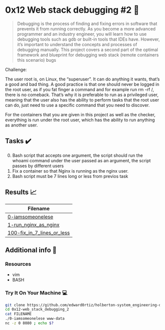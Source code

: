 # 0x12 Web stack debugging #2 :wrench:

> Debugging is the process of finding and fixing errors in software that prevents it from running correctly. As you become a more advanced programmer and an industry engineer, you will learn how to use debugging tools such as gdb or built-in tools that IDEs have. However, it’s important to understand the concepts and processes of debugging manually. This project covers a second part of the optimal framework and blueprint for debugging web stack (remote containers this scenario) bugs

Challenge:

The user root is, on Linux, the “superuser”. It can do anything it wants, that’s a good and bad thing. A good practice is that one should never be logged in the root user, as if you fat finger a command and for example run rm -rf /, there is no comeback. That’s why it is preferable to run as a privileged user, meaning that the user also has the ability to perform tasks that the root user can do, just need to use a specific command that you need to discover.

For the containers that you are given in this project as well as the checker, everything is run under the root user, which has the ability to run anything as another user.




## Tasks :heavy_check_mark:

0. Bash script that accepts one argument, the script should run the whoami command under the user passed as an argument, the script passes by different users
1. Fix a container so that Nginx is running as the nginx user.
2. Bash script must be 7 lines long or less from previos task

## Results :chart_with_upwards_trend:

| Filename |
| ------ |
| [0-iamsomeonelese](https://github.com/edward0rtiz/holberton-system_engineering-devops/blob/master/0x12-web_stack_debugging_2/0-iamsomeonelese)|
| [1-run_nginx_as_nginx](https://github.com/edward0rtiz/holberton-system_engineering-devops/blob/master/0x12-web_stack_debugging_2/1-run_nginx_as_nginx)|
| [100-fix_in_7_lines_or_less](https://github.com/edward0rtiz/holberton-system_engineering-devops/blob/master/0x12-web_stack_debugging_2/100-fix_in_7_lines_or_less)|


## Additional info :construction:
### Resources

- vim
- BASH


### Try It On Your Machine :computer:
```bash
git clone https://github.com/edward0rtiz/holberton-system_engineering-devops.git
cd 0x12-web_stack_debugging_2
cat FILENAME
./0-iamsomeonelese www-data
nc -z 0 8080 ; echo $?
```
